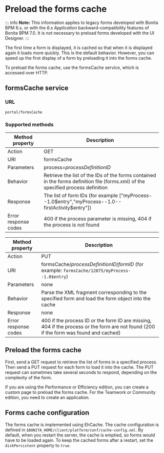 # Preload the forms cache

::: info
**Note:** This information applies to legacy forms developed with Bonita BPM 6.x, or with the _6.x Application_ backward-compatibility features of Bonita BPM 7.0\. It is not necessary to preload forms developed with the UI Designer.
:::

The first time a form is displayed, it is cached so that when it is displayed again it loads more quickly. This is the default behavior. However, you can speed up the first display of a form by preloading it into the forms cache.

To preload the forms cache, use the formsCache service, which is accessed over HTTP.

## formsCache service

### URL
`portal/formsCache`

### Supported methods
| Method property  | Description  |
| ---------------- | ------------ |
| Action  | GET  |
| URI  | formsCache  |
| Parameters  | process=_processDefinitionID_  |
| Behavior  | Retrieve the list of the IDs of the forms contained in the forms definition file (forms.xml) of the specified process definition  | 
| Response  | The list of form IDs (for example \["myProcess--1.0$entry","myProcess--1.0--firstActivity$entry"\])  | 
| Error response codes  | 400 if the process parameter is missing, 404 if the process is not found  | 

| Method property  | Description  |
| ---------------- | ------------ |
| Action  | PUT  | 
| URI  | formsCache/_processDefinitionID_/_formID_ (for example: `formsCache/12875/myProcess--1.0$entry`)  | 
| Parameters  | none  | 
| Behavior  | Parse the XML fragment corresponding to the specified form and load the form object into the cache  | 
| Response  | none  |
| Error response codes  | 400 if the process ID or the form ID are missing, 404 if the process or the form are not found (200 if the form was found and cached)  |

## Preload the forms cache

First, send a GET request to retrieve the list of forms in a specified process. Then send a PUT request for each form to load it into the cache. The PUT request can sometimes take several seconds to respond, depending on the complexity of the form.

If you are using the Performance or Efficiency edition, you can create a custom page to preload the forms cache. For the Teamwork or Community edition, you need to create an application.

## Forms cache configuration

The forms cache is implemented using EhCache. The cache configuration is defined in `$BONITA_HOME/client/platform/conf/cache-config.xml`. 
By default, when you restart the server, the cache is emptied, so forms would have to be loaded again. To keep the cached forms after a restart, set the `diskPersistent` property to `true`.
